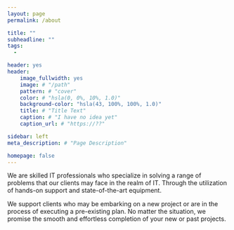 ```yaml
---
layout: page
permalink: /about

title: ""
subheadline: ""
tags:
  - 

header: yes
header:
    image_fullwidth: yes
    image: # "/path"
    pattern: # "cover"
    color: # "hsla(0, 0%, 10%, 1.0)"
    background-color: "hsla(43, 100%, 100%, 1.0)"
    title: # "Title Text"
    caption: # "I have no idea yet"
    caption_url: # "https://??"

sidebar: left
meta_description: # "Page Description"

homepage: false
---
```



We are skilled IT professionals who specialize in solving a range of problems 
that our clients may face in the realm of IT.
Through the utilization of hands-on support and state-of-the-art equipment.

We support clients who may be embarking on a new project or are in the process of executing a pre-existing plan. No matter the situation, we promise the smooth and effortless completion of your new or past projects.










<!-- 

AI TEXT:



/-->